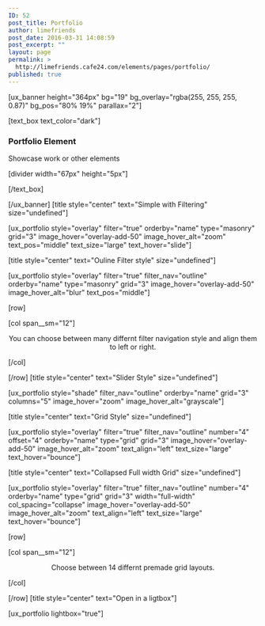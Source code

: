 ```yaml
---
ID: 52
post_title: Portfolio
author: limefriends
post_date: 2016-03-31 14:08:59
post_excerpt: ""
layout: page
permalink: >
  http://limefriends.cafe24.com/elements/pages/portfolio/
published: true
---
```

[ux_banner height="364px" bg="19" bg_overlay="rgba(255, 255, 255, 0.87)" bg_pos="80% 19%" parallax="2"]

[text_box text_color="dark"]

<h3 class="uppercase"><strong>Portfolio Element</strong></h3>
<p>Showcase work or other elements</p>
[divider width="67px" height="5px"]


[/text_box]

[/ux_banner]
[title style="center" text="Simple with Filtering" size="undefined"]

[ux_portfolio style="overlay" filter="true" orderby="name" type="masonry" grid="3" image_hover="overlay-add-50" image_hover_alt="zoom" text_pos="middle" text_size="large" text_hover="slide"]

[title style="center" text="Ouline Filter style" size="undefined"]

[ux_portfolio style="overlay" filter="true" filter_nav="outline" orderby="name" type="masonry" grid="3" image_hover="overlay-add-50" image_hover_alt="blur" text_pos="middle"]

[row]

[col span__sm="12"]

<p class="lead" style="text-align: center;">You can choose between many differnt filter navigation style and align them to left or right.</p>

[/col]

[/row]
[title style="center" text="Slider Style" size="undefined"]

[ux_portfolio style="shade" filter_nav="outline" orderby="name" grid="3" columns="5" image_hover="zoom" image_hover_alt="grayscale"]

[title style="center" text="Grid Style" size="undefined"]

[ux_portfolio style="overlay" filter="true" filter_nav="outline" number="4" offset="4" orderby="name" type="grid" grid="3" image_hover="overlay-add-50" image_hover_alt="zoom" text_align="left" text_size="large" text_hover="bounce"]

[title style="center" text="Collapsed Full width Grid" size="undefined"]

[ux_portfolio style="overlay" filter="true" filter_nav="outline" number="4" orderby="name" type="grid" grid="3" width="full-width" col_spacing="collapse" image_hover="overlay-add-50" image_hover_alt="zoom" text_align="left" text_size="large" text_hover="bounce"]

[row]

[col span__sm="12"]

<p class="lead" style="text-align: center;">Choose between 14 differnt premade grid layouts.</p>

[/col]

[/row]
[title style="center" text="Open in a ligtbox"]

[ux_portfolio lightbox="true"]